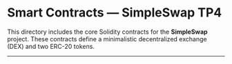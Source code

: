 # Smart Contracts — SimpleSwap TP4

This directory includes the core Solidity contracts for the **SimpleSwap** project. These contracts define a minimalistic decentralized exchange (DEX) and two ERC-20 tokens.

---
